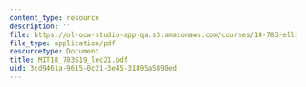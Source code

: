 ```yaml
---
content_type: resource
description: ''
file: https://ol-ocw-studio-app-qa.s3.amazonaws.com/courses/18-783-elliptic-curves-spring-2019/3cd9461a96150c213e4531895a5898ed_MIT18_783S19_lec21.pdf
file_type: application/pdf
resourcetype: Document
title: MIT18_783S19_lec21.pdf
uid: 3cd9461a-9615-0c21-3e45-31895a5898ed
---
```

